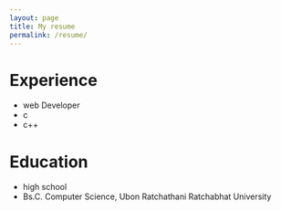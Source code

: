 ```yaml
---
layout: page
title: My resume
permalink: /resume/
---
```


# Experience
- web Developer
- c
- c++
# Education
- high school
- Bs.C. Computer Science, Ubon Ratchathani Ratchabhat University

